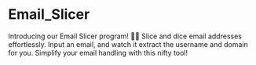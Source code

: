 # Email_Slicer

Introducing our Email Slicer program! 📧🔪 Slice and dice email addresses effortlessly. Input an email, and watch it extract the username and domain for you. Simplify your email handling with this nifty tool!
